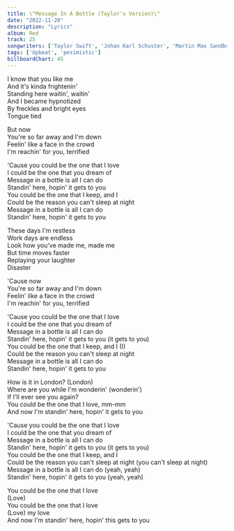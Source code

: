 ```yaml
---
title: \"Message In A Bottle (Taylor's Version)\"
date: "2022-11-20"
description: "Lyrics"
album: Red
track: 25
songwriters: ['Taylor Swift', 'Johan Karl Schuster', 'Martin Max Sandberg']
tags: ['Upbeat', 'pesimistic']
billboardChart: 45
---
```

<p className="verse-one">
I know that you like me <br />
And it's kinda frightenin' <br />
Standing here waitin', waitin' <br />
And I became hypnotized <br />
By freckles and bright eyes <br />
Tongue tied <br />
</p>
<p className="pre-chorus">
But now <br />
You're so far away and I'm down <br />
Feelin' like a face in the crowd <br />
I'm reachin' for you, terrified <br />
</p>
<p className="chorus">
'Cause you could be the one that I love <br />
I could be the one that you dream of <br />
Message in a bottle is all I can do <br />
Standin' here, hopin' it gets to you <br />
You could be the one that I keep, and I <br />
Could be the reason you can't sleep at night <br />
Message in a bottle is all I can do <br />
Standin' here, hopin' it gets to you <br />
</p>
<p className="verse-two">
These days I'm restless <br />
Work days are endless <br />
Look how you've made me, made me <br />
But time moves faster <br />
Replaying your laughter <br />
Disaster <br />
</p>
<p className="pre-chorus">
'Cause now <br />
You're so far away and I'm down <br />
Feelin' like a face in the crowd <br />
I'm reachin' for you, terrified <br />
</p>
<p className="chorus">
'Cause you could be the one that I love <br />
I could be the one that you dream of <br />
Message in a bottle is all I can do <br />
Standin' here, hopin' it gets to you (it gets to you) <br />
You could be the one that I keep, and I (I) <br />
Could be the reason you can't sleep at night <br />
Message in a bottle is all I can do <br />
Standin' here, hopin' it gets to you <br />
</p>
<p className="bridge">
How is it in London? (London) <br />
Where are you while I'm wonderin' (wonderin') <br />
If I'll ever see you again? <br />
You could be the one that I love, mm-mm <br />
And now I'm standin' here, hopin' it gets to you <br />
</p>
<p className="chorus">
'Cause you could be the one that I love <br />
I could be the one that you dream of <br />
Message in a bottle is all I can do <br />
Standin' here, hopin' it gets to you (it gets to you) <br />
You could be the one that I keep, and I <br />
Could be the reason you can't sleep at night (you can't sleep at night) <br />
Message in a bottle is all I can do (yeah, yeah) <br />
Standin' here, hopin' it gets to you (yeah, yeah) <br />
</p>
<p className="outro">
You could be the one that I love <br />
(Love) <br />
You could be the one that I love <br />
(Love) my love <br />
And now I'm standin' here, hopin' this gets to you <br />
</p>
